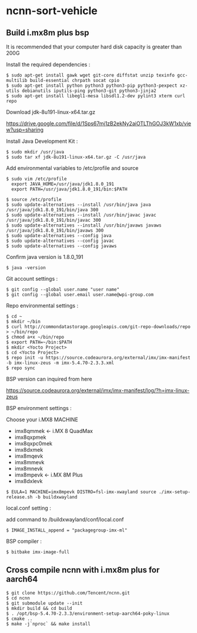 # ncnn-sort-vehicle
## Build i.mx8m plus bsp
It is recommended that your computer hard disk capacity is greater than 200G

Install the required dependencies :
    
    $ sudo apt-get install gawk wget git-core diffstat unzip texinfo gcc-multilib build-essential chrpath socat cpio
    $ sudo apt-get install python python3 python3-pip python3-pexpect xz-utils debianutils iputils-ping python3-git python3-jinja2
    $ sudo apt-get install libegl1-mesa libsdl1.2-dev pylint3 xterm curl repo

Download jdk-8u191-linux-x64.tar.gz

<https://drive.google.com/file/d/1Sps67mj1zB2ekNy2aiOTLThGOJ3kW1xb/view?usp=sharing>

Install Java Development Kit :

    $ sudo mkdir /usr/java
    $ sudo tar xf jdk-8u191-linux-x64.tar.gz -C /usr/java
    
Add environmental variables to /etc/profile and source

    $ sudo vim /etc/profile
      export JAVA_HOME=/usr/java/jdk1.8.0_191
      export PATH=/usr/java/jdk1.8.0_191/bin:$PATH
      
    $ source /etc/profile
    $ sudo update-alternatives --install /usr/bin/java java /usr/java/jdk1.8.0_191/bin/java 300
    $ sudo update-alternatives --install /usr/bin/javac javac /usr/java/jdk1.8.0_191/bin/javac 300
    $ sudo update-alternatives --install /usr/bin/javaws javaws /usr/java/jdk1.8.0_191/bin/javaws 300
    $ sudo update-alternatives --config java
    $ sudo update-alternatives --config javac
    $ sudo update-alternatives --config javaws

Confirm java version is 1.8.0_191

    $ java -version

Git account settings :
    
    $ git config --global user.name "user name"
    $ git config --global user.email user.name@wpi-group.com
    
Repo environmental settings :

    $ cd ~
    $ mkdir ~/bin
    $ curl http://commondatastorage.googleapis.com/git-repo-downloads/repo > ~/bin/repo
    $ chmod a+x ~/bin/repo
    $ export PATH=~/bin:$PATH
    $ mkdir <Yocto Project>
    $ cd <Yocto Project>
    $ repo init -u https://source.codeaurora.org/external/imx/imx-manifest -b imx-linux-zeus -m imx-5.4.70-2.3.3.xml
    $ repo sync
    
BSP version can inquired from here 

<https://source.codeaurora.org/external/imx/imx-manifest/log/?h=imx-linux-zeus>

BSP environment settings :

Choose your i.MX8 MACHINE
* imx8qmmek <- i.MX 8 QuadMax
* imx8qxpmek
* imx8qxpc0mek
* imx8dxmek
* imx8mqevk
* imx8mmevk
* imx8mnevk
* imx8mpevk <- i.MX 8M Plus
* imx8dxlevk

`$ EULA=1 MACHINE=imx8mpevk DISTRO=fsl-imx-xwayland source ./imx-setup-release.sh -b buildxwayland`

local.conf setting :

add command to <Yocto Project>/buildxwayland/conf/local.conf

    $ IMAGE_INSTALL_append = "packagegroup-imx-ml"
    
BSP compiler :
    
    $ bitbake imx-image-full
    
## Cross compile ncnn with i.mx8m plus for aarch64
    $ git clone https://github.com/Tencent/ncnn.git
    $ cd ncnn
    $ git submodule update --init
    $ mkdir build && cd build
    $ . /opt/bsp-5.4.70-2.3.3/environment-setup-aarch64-poky-linux
    $ cmake ..
    $ make -j`nproc` && make install
    


